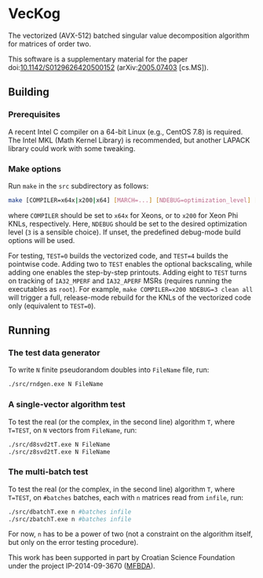 # VecKog
The vectorized (AVX-512) batched singular value decomposition algorithm for matrices of order two.

This software is a supplementary material for the paper
doi:[10.1142/S0129626420500152](https://doi.org/10.1142/S0129626420500152 "Batched Computation of the Singular Value Decompositions of Order Two by the AVX-512 Vectorization")
(arXiv:[2005.07403](https://arxiv.org/abs/2005.07403 "Batched computation of the singular value decompositions of order two by the AVX-512 vectorization") \[cs.MS\]).

## Building

### Prerequisites

A recent Intel C compiler on a 64-bit Linux (e.g., CentOS 7.8) is required.
The Intel MKL (Math Kernel Library) is recommended, but another LAPACK library could work with some tweaking.

### Make options

Run ``make`` in the ``src`` subdirectory as follows:
```bash
make [COMPILER=x64x|x200|x64] [MARCH=...] [NDEBUG=optimization_level] [TEST=0..15] [all|clean|help]
```
where ``COMPILER`` should be set to ``x64x`` for Xeons, or to ``x200`` for Xeon Phi KNLs, respectively.
Here, ``NDEBUG`` should be set to the desired optimization level (``3`` is a sensible choice).
If unset, the predefined debug-mode build options will be used.

For testing, ``TEST=0`` builds the vectorized code, and ``TEST=4`` builds the pointwise code.
Adding two to ``TEST`` enables the optional backscaling, while adding one enables the step-by-step printouts.
Adding eight to ``TEST`` turns on tracking of ``IA32_MPERF`` and ``IA32_APERF`` MSRs (requires running the executables as `root`).
For example, ``make COMPILER=x200 NDEBUG=3 clean all`` will trigger a full, release-mode rebuild for the KNLs of the vectorized code only (equivalent to ``TEST=0``).

## Running

### The test data generator

To write ``N`` finite pseudorandom doubles into ``FileName`` file, run:
```bash
./src/rndgen.exe N FileName
```

### A single-vector algorithm test

To test the real (or the complex, in the second line) algorithm ``T``, where ``T=TEST``, on ``N`` vectors from ``FileName``, run:
```bash
./src/d8svd2tT.exe N FileName
./src/z8svd2tT.exe N FileName
```

### The multi-batch test

To test the real (or the complex, in the second line) algorithm ``T``, where ``T=TEST``, on ``#batches`` batches, each with ``n`` matrices read from ``infile``, run:
```bash
./src/dbatchT.exe n #batches infile
./src/zbatchT.exe n #batches infile
```
For now, ``n`` has to be a power of two (not a constraint on the algorithm itself, but only on the error testing procedure).

This work has been supported in part by Croatian Science Foundation under the project IP-2014-09-3670 ([MFBDA](https://web.math.pmf.unizg.hr/mfbda/)).
